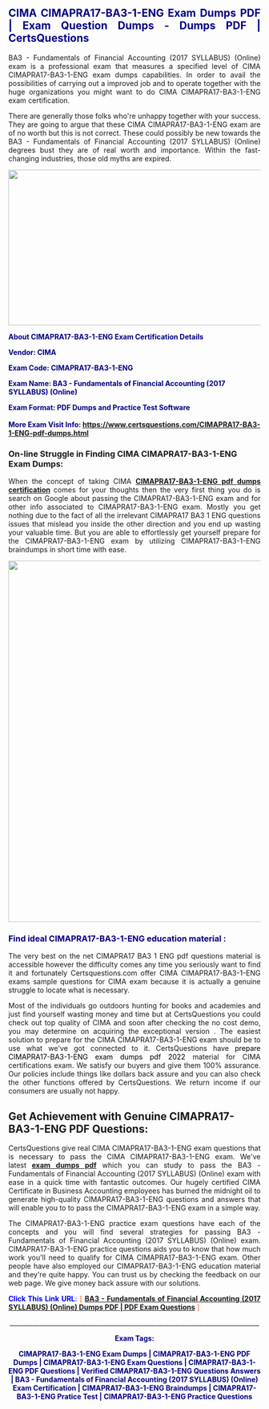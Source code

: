 <h2 style="text-align: justify;"><span style="color: #000080;">CIMA CIMAPRA17-BA3-1-ENG Exam Dumps PDF | Exam Question Dumps - Dumps PDF | CertsQuestions</span></h2>
<p style="text-align: justify;">BA3 - Fundamentals of Financial Accounting (2017 SYLLABUS) (Online) exam is a professional exam that measures a specified level of CIMA  CIMAPRA17-BA3-1-ENG exam dumps capabilities. In order to avail the possibilities of carrying out a improved job and to operate together with the huge organizations you might want to do CIMA CIMAPRA17-BA3-1-ENG exam certification.</p>
<p style="text-align: justify;">There are generally those folks who're unhappy together with your success. They are going to argue that these CIMA  CIMAPRA17-BA3-1-ENG exam are of no worth but this is not correct. These could possibly be new towards the BA3 - Fundamentals of Financial Accounting (2017 SYLLABUS) (Online) degrees bust they are of real worth and importance. Within the fast-changing industries, those old myths are expired.</p>
<p><img style="display: block; margin-left: auto; margin-right: auto;" src="https://i.imgur.com/eaP4ae9.png" width="840" height="310" /></p>
<p><span style="color: #000080;"><strong>About CIMAPRA17-BA3-1-ENG Exam Certification Details</strong></span></p>
<p><span style="color: #000080;"><strong>Vendor: CIMA<br /></strong></span></p>
<p><span style="color: #000080;"><strong>Exam Code: CIMAPRA17-BA3-1-ENG</strong></span></p>
<p><span style="color: #000080;"><strong>Exam Name: BA3 - Fundamentals of Financial Accounting (2017 SYLLABUS) (Online)</strong></span></p>
<p><span style="color: #000080;"><strong>Exam Format: PDF Dumps and Practice Test Software<br /><br />More Exam Visit Info: <span style="color: #ff6600;"><a href="https://www.certsquestions.com/CIMAPRA17-BA3-1-ENG-pdf-dumps.html">https://www.certsquestions.com/CIMAPRA17-BA3-1-ENG-pdf-dumps.html</a></span></strong></span></p>
<h3>On-line Struggle in Finding CIMA CIMAPRA17-BA3-1-ENG Exam Dumps:</h3>
<p style="text-align: justify;">When the concept of taking CIMA <a href="https://www.certsquestions.com/CIMAPRA17-BA3-1-ENG-pdf-dumps.html"><strong> CIMAPRA17-BA3-1-ENG pdf dumps certification</strong></a> comes for your thoughts then the very first thing you do is search on Google about passing the CIMAPRA17-BA3-1-ENG exam and for other info associated to CIMAPRA17-BA3-1-ENG exam. Mostly you get nothing due to the fact of all the irrelevant CIMAPRA17 BA3 1 ENG questions issues that mislead you inside the other direction and you end up wasting your valuable time. But you are able to effortlessly get yourself prepare for the CIMAPRA17-BA3-1-ENG exam by utilizing CIMAPRA17-BA3-1-ENG braindumps in short time with ease.</p>
<p><a href="https://www.certsquestions.com/CIMAPRA17-BA3-1-ENG-pdf-dumps.html"><img style="display: block; margin-left: auto; margin-right: auto;" src="https://i.imgur.com/pxhoKQ2.png" width="720" /></a></p>
<h3><span style="color: #000080;">Find ideal  CIMAPRA17-BA3-1-ENG education material :</span></h3>
<p style="text-align: justify;">The very best on the net CIMAPRA17 BA3 1 ENG pdf questions material is accessible however the difficulty comes any time you seriously want to find it and fortunately Certsquestions.com offer CIMA CIMAPRA17-BA3-1-ENG exams sample questions for CIMA  exam because it is actually a genuine struggle to locate what is necessary.</p>
<p style="text-align: justify;">Most of the individuals go outdoors hunting for books and academies and just find yourself wasting money and time but at CertsQuestions you could check out top quality of CIMA  and soon after checking the no cost demo, you may determine on acquiring the exceptional version . The easiest solution to prepare for the CIMA CIMAPRA17-BA3-1-ENG exam should be to use what we've got connected to it. CertsQuestions have <span style="color: #000000;">prepare CIMAPRA17-BA3-1-ENG exam dumps pdf 2022</span> material for CIMA certifications exam. We satisfy our buyers and give them 100% assurance. Our policies include things like dollars back assure and you can also check the other functions offered by CertsQuestions. We return income if our consumers are usually not happy.</p>
<h2>Get Achievement with Genuine CIMAPRA17-BA3-1-ENG PDF Questions:</h2>
<p style="text-align: justify;">CertsQuestions give real CIMA CIMAPRA17-BA3-1-ENG exam questions that is necessary to pass the CIMA  CIMAPRA17-BA3-1-ENG exam. We've latest<strong>&nbsp;<a href="https://www.certsquestions.com/">exam dumps pdf</a></strong>&nbsp;which you can study to pass the BA3 - Fundamentals of Financial Accounting (2017 SYLLABUS) (Online) exam with ease in a quick time with fantastic outcomes. Our hugely certified CIMA Certificate in Business Accounting employees has burned the midnight oil to generate high-quality CIMAPRA17-BA3-1-ENG questions and answers that will enable you to to pass the CIMAPRA17-BA3-1-ENG exam in a simple way.</p>
<p style="text-align: justify;">The CIMAPRA17-BA3-1-ENG practice exam questions have each of the concepts and you will find several strategies for passing BA3 - Fundamentals of Financial Accounting (2017 SYLLABUS) (Online) exam. CIMAPRA17-BA3-1-ENG practice questions aids you to know that how much work you'll need to qualify for CIMA  CIMAPRA17-BA3-1-ENG exam. Other people have also employed our CIMAPRA17-BA3-1-ENG education material and they're quite happy. You can trust us by checking the feedback on our web page. We give money back assure with our solutions.</p>
<p style="text-align: justify;"><span style="color: #0000ff;"><strong>Click This Link URL</strong>:</span> <span style="color: #ff6600;">[ <strong><a href="https://www.certsquestions.com/cima-certificate-in-business-accounting-certification.html">BA3 - Fundamentals of Financial Accounting (2017 SYLLABUS) (Online) Dumps PDF | PDF Exam Questions</a></strong> ]</span></p>
<p style="text-align: center;">______________________________________________________________________________</p>
<p style="text-align: center;"><span style="color: #000080;"><strong>Exam Tags:</strong></span></p>
<p style="text-align: center;"><span style="color: #000080;"><strong>CIMAPRA17-BA3-1-ENG Exam Dumps | CIMAPRA17-BA3-1-ENG PDF Dumps | CIMAPRA17-BA3-1-ENG Exam Questions | CIMAPRA17-BA3-1-ENG PDF Questions | Verified CIMAPRA17-BA3-1-ENG Questions Answers | BA3 - Fundamentals of Financial Accounting (2017 SYLLABUS) (Online) Exam Certification | CIMAPRA17-BA3-1-ENG Braindumps | CIMAPRA17-BA3-1-ENG Pratice Test | CIMAPRA17-BA3-1-ENG Practice Questions</strong></span></p>
